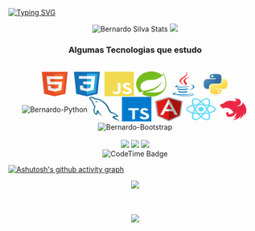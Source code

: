 [![Typing SVG](https://readme-typing-svg.herokuapp.com/?color=00E39F&size=55&center=true&vCenter=true&width=1000&lines=Ola!+Me+Chamo+Bernardo;Sou+de+Criciúma;Formado+tecnico+em+informatica;Seja+bem-vindo+a+meu+perfil)](https://git.io/typing-svg)


<div align="center">  
  <img width="55%"  src="https://github-readme-stats.vercel.app/api?username=BernardoSsilva&show_icons=true&count_private=true&hide_border=true&title_color=00bfbf&icon_color=00bfbf&text_color=c9d1d9&bg_color=0d1117" alt="Bernardo Silva Stats" /> 
  <img width="42%"  src="https://github-readme-stats.vercel.app/api/top-langs/?username=BernardoSsilva&layout=compact&hide_border=true&title_color=00bfbf&text_color=00bfbf&bg_color=0d1117" />
</div>

<h3 align="center">Algumas Tecnologias que estudo</h3>
<div style="display: inline_block" align="center" ><br>
  <img align="center" alt="Bernardo-HTML" height="50" width="60" src="https://raw.githubusercontent.com/devicons/devicon/master/icons/html5/html5-original.svg">
  <img align="center" alt="Bernardo-CSS" height="50" width="60" src="https://raw.githubusercontent.com/devicons/devicon/master/icons/css3/css3-original.svg">
  <img align="center" alt="Bernardo-Js" height="50" width="60" src="https://raw.githubusercontent.com/devicons/devicon/master/icons/javascript/javascript-plain.svg">
  <img align="center" alt="Bernardo-Spring" height="50" width="60" src="https://raw.githubusercontent.com/devicons/devicon/master/icons/spring/spring-original.svg">
  <img align="center" alt="Bernardo-Java" height="50" width="60" src="https://raw.githubusercontent.com/devicons/devicon/master/icons/java/java-original.svg">
  <img align="center" alt="Bernardo-Python" height="50" width="60" src="https://raw.githubusercontent.com/devicons/devicon/master/icons/python/python-original.svg">
  <img align="center" alt="Bernardo-Python" height="50" width="60" src="https://raw.githubusercontent.com/devicons/devicon/master/icons/react-native/reactNative-original.svg">
  
<img align="center" alt="Bernardo-MySQL" height="50" width="60" src="https://raw.githubusercontent.com/devicons/devicon/master/icons/mysql/mysql-original.svg">
  <img align="center" alt="Bernardo-TypeScript" height="50" width="60" src="https://raw.githubusercontent.com/devicons/devicon/master/icons/typescript/typescript-original.svg">
  <img align="center" alt="Bernardo-AngularJS" height="50" width="60" src="https://raw.githubusercontent.com/devicons/devicon/master/icons/angularjs/angularjs-original.svg">
  <img align="center" alt="Bernardo-React" height="50" width="60" src="https://raw.githubusercontent.com/devicons/devicon/master/icons/react/react-original.svg">
  <img align="center" alt="Bernardo-Nestjs" height="50" width="60" src="https://github.com/nimasfl/nestjs-icons/blob/master/file_type_nestjs.svg">
   <img align="center" alt="Bernardo-Bootstrap" height="50" width="60" src="https://getbootstrap.com/docs/5.2/assets/brand/bootstrap-logo-shadow.png">
  
</div>
<br>


<div align="center" padding="0.7rem"> 
  <a href="https://www.instagram.com/print_berenarando/" target="_blank"><img src="https://img.shields.io/badge/-Instagram-%23E4405F?style=for-the-badge&logo=instagram&logoColor=white" target="_blank"></a>
  <a href = "mailto:bernardo.ssilva0808@gmail.com"><img src="https://img.shields.io/badge/-Gmail-%23333?style=for-the-badge&logo=gmail&logoColor=white" target="_blank"></a>
  <a href="https://www.linkedin.com/in/bernardo-santos-96a70b268/" target="_blank"><img src="https://img.shields.io/badge/-LinkedIn-%230077B5?style=for-the-badge&logo=linkedin&logoColor=white" target="_blank"></a> 
  <br>
  <img width="33%" href="https://codetime.dev" alt="CodeTime Badge" src="https://img.shields.io/endpoint?style=flat-square&color=222&url=https%3A%2F%2Fapi.codetime.dev%2Fshield%3Fid%3D24471%26project%3D%26in=0">
  
</div>



[![Ashutosh's github activity graph](https://github-readme-activity-graph.vercel.app/graph?username=BernardoSsilva&theme=rogue)](https://github.com/BernardoSsilva/github-readme-activity-graph)
<p align="center"><img  src="https://github-profile-summary-cards.vercel.app/api/cards/profile-details?username=BernardoSsilva&theme=aura_dark"/></p>
<br>
<br>

 <div align="center" >
     <img src="https://github-profile-trophy.vercel.app/?username=BernardoSsilva&row=1&column=6&theme=dracula&margin-w=15&margin-h=15"/>
  </div>


